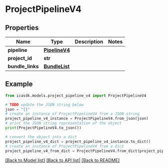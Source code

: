 # ProjectPipelineV4


## Properties

Name | Type | Description | Notes
------------ | ------------- | ------------- | -------------
**pipeline** | [**PipelineV4**](PipelineV4.md) |  | 
**project_id** | **str** |  | 
**bundle_links** | [**BundleList**](BundleList.md) |  | 

## Example

```python
from icasdk.models.project_pipeline_v4 import ProjectPipelineV4

# TODO update the JSON string below
json = "{}"
# create an instance of ProjectPipelineV4 from a JSON string
project_pipeline_v4_instance = ProjectPipelineV4.from_json(json)
# print the JSON string representation of the object
print(ProjectPipelineV4.to_json())

# convert the object into a dict
project_pipeline_v4_dict = project_pipeline_v4_instance.to_dict()
# create an instance of ProjectPipelineV4 from a dict
project_pipeline_v4_from_dict = ProjectPipelineV4.from_dict(project_pipeline_v4_dict)
```
[[Back to Model list]](../README.md#documentation-for-models) [[Back to API list]](../README.md#documentation-for-api-endpoints) [[Back to README]](../README.md)



